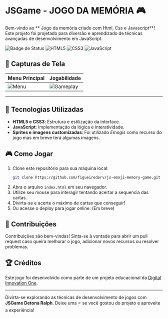 
# JSGame - JOGO DA MEMÓRIA 🎮

Bem-vindo ao ** Jogo da memória criado com Html, Css e Javascript**! Este projeto foi projetado para diversão e aprendizado de técnicas avançadas de desenvolvimento em JavaScript.

![Badge de Status](https://img.shields.io/badge/status-em%20desenvolvimento-brightgreen)
![HTML5](https://img.shields.io/badge/HTML5-%23E34F26.svg?&style=flat-square&logo=html5&logoColor=white)
![CSS3](https://img.shields.io/badge/CSS3-%231572B6.svg?&style=flat-square&logo=css3&logoColor=white)
![JavaScript](https://img.shields.io/badge/JavaScript-%23F7DF1E.svg?&style=flat-square&logo=javascript&logoColor=black)

## 📸 Capturas de Tela

| Menu Principal  | Jogabilidade       |
| --------------- | ------------------ |
| ![Menu](src/images/captura.jpg) | ![Gameplay](src/images/captura.jpg) |

---

## 🚀 Tecnologias Utilizadas

- **HTML5 e CSS3**: Estrutura e estilização da interface.
- **JavaScript**: Implementação da lógica e interatividade.
- **Sprites e imagens customizadas**: Foi utilizado *Emogis* como recurso do jogo mas em breve terá algumas imagens.


## 🎮 Como Jogar

1. Clone este repositório para sua máquina local:
   ```bash
   git clone https://github.com/figueiredorv/js-emoji-memory-game.git
   ```
2. Abra o arquivo `index.html` em seu navegador.
3. Utilize seu mouse para interagir tentando acertar a sequencia das cartas.
4. Divirta-se e acerte o máximo de cartas que conseguir!
5. Ou acesse o deploy para jogar online: (Em breve)

## 🤝 Contribuições

Contribuições são bem-vindas! Sinta-se à vontade para abrir um pull request caso queira melhorar o jogo, adicionar novos recursos ou resolver problemas.

## 🏆 Créditos

Este jogo foi desenvolvido como parte de um projeto educacional da [Digital Innovation One](https://www.dio.me/).

---

Divirta-se explorando as técnicas de desenvolvimento de jogos com **JSGame Detona Ralph**. Deixe uma ⭐️ se você gostou do projeto e aproveite a experiência!